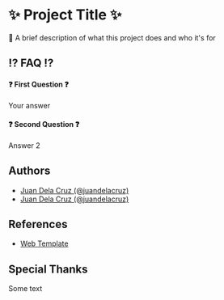 # ✨ Project Title ✨

🎤 A brief description of what this project does and who it's for

## ⁉ FAQ ⁉

#### ❓ First Question ❓

Your answer

#### ❓ Second Question ❓

Answer 2

## Authors

* [Juan Dela Cruz (@juandelacruz)](https://github.com/anthonygacis)
* [Juan Dela Cruz (@juandelacruz)](https://github.com/anthonygacis)

## References

* [Web Template](https://freewebsitetemplates.com/templates/page-10)

## Special Thanks

Some text
